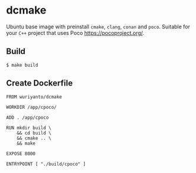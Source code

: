 # dcmake

Ubuntu base image with preinstall `cmake`, `clang`, `conan` and `poco`. Suitable for your `C++` project that uses Poco <https://pocoproject.org/>.

## Build
```shell
$ make build
```

## Create Dockerfile
```
FROM wuriyanto/dcmake

WORKDIR /app/cpoco/

ADD . /app/cpoco

RUN mkdir build \
    && cd build \
    && cmake .. \
    && make

EXPOSE 8000

ENTRYPOINT [ "./build/cpoco" ]
```